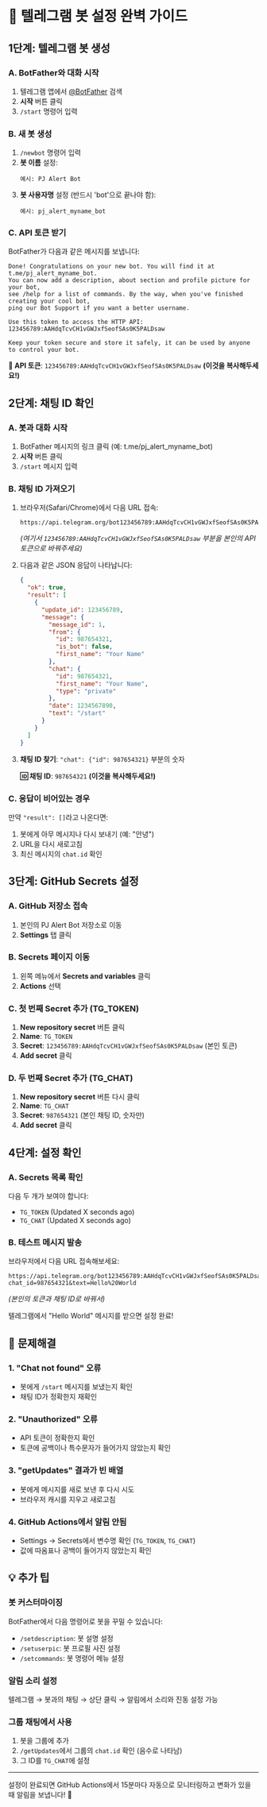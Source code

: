 # 📱 텔레그램 봇 설정 완벽 가이드

## 1단계: 텔레그램 봇 생성

### A. BotFather와 대화 시작
1. 텔레그램 앱에서 [@BotFather](https://t.me/botfather) 검색
2. **시작** 버튼 클릭
3. `/start` 명령어 입력

### B. 새 봇 생성
1. `/newbot` 명령어 입력
2. **봇 이름** 설정:
   ```
   예시: PJ Alert Bot
   ```
3. **봇 사용자명** 설정 (반드시 'bot'으로 끝나야 함):
   ```
   예시: pj_alert_myname_bot
   ```

### C. API 토큰 받기
BotFather가 다음과 같은 메시지를 보냅니다:
```
Done! Congratulations on your new bot. You will find it at t.me/pj_alert_myname_bot. 
You can now add a description, about section and profile picture for your bot, 
see /help for a list of commands. By the way, when you've finished creating your cool bot, 
ping our Bot Support if you want a better username.

Use this token to access the HTTP API:
123456789:AAHdqTcvCH1vGWJxfSeofSAs0K5PALDsaw

Keep your token secure and store it safely, it can be used by anyone to control your bot.
```

**🔑 API 토큰**: `123456789:AAHdqTcvCH1vGWJxfSeofSAs0K5PALDsaw`
**(이것을 복사해두세요!)**

## 2단계: 채팅 ID 확인

### A. 봇과 대화 시작
1. BotFather 메시지의 링크 클릭 (예: t.me/pj_alert_myname_bot)
2. **시작** 버튼 클릭
3. `/start` 메시지 입력

### B. 채팅 ID 가져오기
1. 브라우저(Safari/Chrome)에서 다음 URL 접속:
   ```
   https://api.telegram.org/bot123456789:AAHdqTcvCH1vGWJxfSeofSAs0K5PALDsaw/getUpdates
   ```
   *(여기서 `123456789:AAHdqTcvCH1vGWJxfSeofSAs0K5PALDsaw` 부분을 본인의 API 토큰으로 바꿔주세요)*

2. 다음과 같은 JSON 응답이 나타납니다:
   ```json
   {
     "ok": true,
     "result": [
       {
         "update_id": 123456789,
         "message": {
           "message_id": 1,
           "from": {
             "id": 987654321,
             "is_bot": false,
             "first_name": "Your Name"
           },
           "chat": {
             "id": 987654321,
             "first_name": "Your Name",
             "type": "private"
           },
           "date": 1234567890,
           "text": "/start"
         }
       }
     ]
   }
   ```

3. **채팅 ID 찾기**: `"chat": {"id": 987654321}` 부분의 숫자
   
   **🆔 채팅 ID**: `987654321`
   **(이것을 복사해두세요!)**

### C. 응답이 비어있는 경우
만약 `"result": []`라고 나온다면:
1. 봇에게 아무 메시지나 다시 보내기 (예: "안녕")
2. URL을 다시 새로고침
3. 최신 메시지의 `chat.id` 확인

## 3단계: GitHub Secrets 설정

### A. GitHub 저장소 접속
1. 본인의 PJ Alert Bot 저장소로 이동
2. **Settings** 탭 클릭

### B. Secrets 페이지 이동
1. 왼쪽 메뉴에서 **Secrets and variables** 클릭
2. **Actions** 선택

### C. 첫 번째 Secret 추가 (TG_TOKEN)
1. **New repository secret** 버튼 클릭
2. **Name**: `TG_TOKEN`
3. **Secret**: `123456789:AAHdqTcvCH1vGWJxfSeofSAs0K5PALDsaw` (본인 토큰)
4. **Add secret** 클릭

### D. 두 번째 Secret 추가 (TG_CHAT)
1. **New repository secret** 버튼 다시 클릭
2. **Name**: `TG_CHAT`
3. **Secret**: `987654321` (본인 채팅 ID, 숫자만)
4. **Add secret** 클릭

## 4단계: 설정 확인

### A. Secrets 목록 확인
다음 두 개가 보여야 합니다:
- `TG_TOKEN` (Updated X seconds ago)
- `TG_CHAT` (Updated X seconds ago)

### B. 테스트 메시지 발송
브라우저에서 다음 URL 접속해보세요:
```
https://api.telegram.org/bot123456789:AAHdqTcvCH1vGWJxfSeofSAs0K5PALDsaw/sendMessage?chat_id=987654321&text=Hello%20World
```
*(본인의 토큰과 채팅 ID로 바꿔서)*

텔레그램에서 "Hello World" 메시지를 받으면 설정 완료!

## 🚨 문제해결

### 1. "Chat not found" 오류
- 봇에게 `/start` 메시지를 보냈는지 확인
- 채팅 ID가 정확한지 재확인

### 2. "Unauthorized" 오류  
- API 토큰이 정확한지 확인
- 토큰에 공백이나 특수문자가 들어가지 않았는지 확인

### 3. "getUpdates" 결과가 빈 배열
- 봇에게 메시지를 새로 보낸 후 다시 시도
- 브라우저 캐시를 지우고 새로고침

### 4. GitHub Actions에서 알림 안됨
- Settings → Secrets에서 변수명 확인 (`TG_TOKEN`, `TG_CHAT`)
- 값에 따옴표나 공백이 들어가지 않았는지 확인

## 💡 추가 팁

### 봇 커스터마이징
BotFather에서 다음 명령어로 봇을 꾸밀 수 있습니다:
- `/setdescription`: 봇 설명 설정
- `/setuserpic`: 봇 프로필 사진 설정
- `/setcommands`: 봇 명령어 메뉴 설정

### 알림 소리 설정
텔레그램 → 봇과의 채팅 → 상단 클릭 → 알림에서 소리와 진동 설정 가능

### 그룹 채팅에서 사용
1. 봇을 그룹에 추가
2. `/getUpdates`에서 그룹의 `chat.id` 확인 (음수로 나타남)
3. 그 ID를 `TG_CHAT`에 설정

---

설정이 완료되면 GitHub Actions에서 15분마다 자동으로 모니터링하고 변화가 있을 때 알림을 보냅니다! 🎉